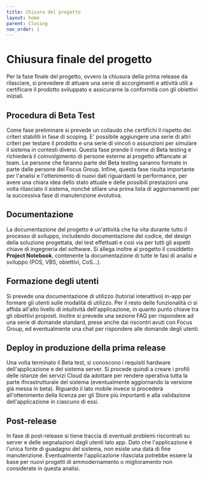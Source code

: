 ```yaml
---
title: Chisura del progetto
layout: home
parent: Closing
nav_order: 1
---
```


# Chiusura finale del progetto
Per la fase finale del progetto, ovvero la chiusura della prima release da rilasciare, si prevedere di attuare una serie di accorgimenti e attività utili a certificare il prodotto sviluppato e assicurarne la conformità con gli obiettivi iniziali.

## Procedura di Beta Test
Come fase preliminare si prevede un collaudo che certifichi il rispetto dei criteri stabiliti in fase di scoping. E' possibile aggiungere una serie di altri criteri per testare il prodotto e una serie di vincoli o assunzioni per simulare il sistema in contesti diversi. Questa fase prende il nome di Beta testing e richiederà il coinvolgimento di persone esterne al progetto affiancate al team. Le persone che faranno parte del Beta testing saranno formate in parte dalle persone del Focus Group. Infine, questa fase risulta importante per l'analisi e l'ottenimento di nuovi dati riguardanti le performance, per avere una chiara idea dello stato attuale e delle possibili prestazioni una volta rilasciato il sistema, nonché stilare una prima lista di aggiornamenti per la successiva fase di manutenzione evolutiva.

## Documentazione
La documentazione del progetto è un'attività che ha vita durante tutto il processo di sviluppo, includendo documentazione del codice, del design della soluzione progettata, dei test effettuati e così via per tutti gli aspetti chiave di ingegneria del software. Si allega inoltre al progetto il cosiddetto <b>Project Notebook</b>, contenente la documentazione di tutte le fasi di analisi e sviluppo (POS, VBS, obiettivi, CoS...).

## Formazione degli utenti
Si prevede una documentazione di utilizzo (tutorial interattivo) in-app per formare gli utenti sulle modalità di utilizzo. Per il resto delle funzionalità ci si affida all'alto livello di intuitività dell'applicazione, in quanto punto chiave tra gli obiettivi proposti.
Inoltre si prevede una sezione FAQ per rispondere ad una serie di domande standard, prese anche dai riscontri avuti con Focus Group, ed eventualmente una chat per rispondere alle domande degli utenti.

## Deploy in produzione della prima release
Una volta terminato il Beta test, si conoscono i requisiti hardware dell'applicazione e del sistema server. Si procede quindi a creare i profili delle istanze dei servizi Cloud da adottare per rendere operativa tutta la parte ifnrastrutturale del sistema (eventualmente aggiornando la versione già messa in beta).
Riguardo il lato mobile invece si procederà all'ottenimento della licenza per gli Store più importanti e alla validazione dell'applicazione in ciascuno di essi.

## Post-release
In fase di post-release si tiene traccia di eventuali problemi riscontrati su server e delle segnalazioni dagli utenti lato app. Dato che l'applicazione è l'unica fonte di guadagno del sistema, non esiste una data di fine manutenzione. Eventualmente l'applicazione rilasciata potrebbe essere la base per nuovi progetti di ammodernamento o miglioramento non considerate in questa analisi.